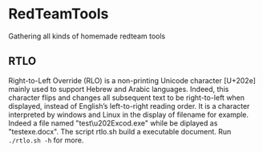 # RedTeamTools
Gathering all kinds of homemade redteam tools

## RTLO
Right-to-Left Override (RLO) is a non-printing Unicode character [U+202e] mainly used to support Hebrew and Arabic languages. Indeed, this character flips and changes all subsequent text to be right-to-left when displayed, instead of English’s left-to-right reading order. It is a character interpreted by windows and Linux in the display of filename for example. 
Indeed a file named "test\u202Excod.exe" while be diplayed as "testexe.docx". 
The script rtlo.sh build a executable document. Run `./rtlo.sh -h` for more.

